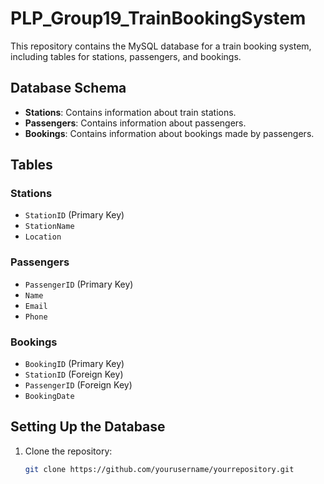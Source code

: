 # PLP_Group19_TrainBookingSystem

This repository contains the MySQL database for a train booking system, including tables for stations, passengers, and bookings.

## Database Schema

- **Stations**: Contains information about train stations.
- **Passengers**: Contains information about passengers.
- **Bookings**: Contains information about bookings made by passengers.

## Tables

### Stations
- `StationID` (Primary Key)
- `StationName`
- `Location`

### Passengers
- `PassengerID` (Primary Key)
- `Name`
- `Email`
- `Phone`

### Bookings
- `BookingID` (Primary Key)
- `StationID` (Foreign Key)
- `PassengerID` (Foreign Key)
- `BookingDate`

## Setting Up the Database

1. Clone the repository:
   ```bash
   git clone https://github.com/yourusername/yourrepository.git
